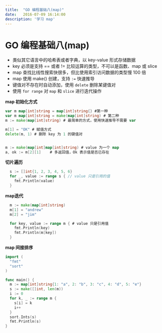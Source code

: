 ```yaml
---
title:  "GO 编程基础八(map)"
date:   2016-07-09 16:14:00
description: '学习 map'
---
```


# GO 编程基础八(map)

- 类似其它语言中的哈希表或者字典，以 key-value 形式存储数据
- key 必须是支持 == 或者 != 比较运算的类型，不可以是函数、map 或 slice 
- map 查找比线性搜索快很多，但比使用索引访问数据的类型慢 100 倍
- map 使用 make() 创建，支持 `:=` 快速推导
- 键值对不存在时自动添加，使用 `delete` 删除某键值对
- 使用 `for range` 对 `map` 和 `slice` 进行迭代操作

**map 初始化方式**

``` go
var m map[int]string = map[int]string{} #第一种
var m map[int]string = make(map[int]string) # 第二种
m := make(map[int]string) # 最简单的方式，使用快速推导不需要 var

m[1] = "OK" # 赋值方式
delete(m, 1) # 删除 key 为 1 的键值对


m := make(map[int]map[int]string) # value 为一个 map
a, ok := m[2][1]    # 多返回值，Ok 表示值是否已存在
```

**切片遍历**

``` go
  s := []int{1, 2, 3, 4, 5, 6}
  for _, value := range s { // value 只是引用的值
    fmt.Println(value)
  }
```

**map迭代**

``` go
  m := make(map[int]string)
  m[1] = "andrew"
  m[2] = "jim"

  for key, value := range m { # value 只是引用值
    fmt.Println(key)
    fmt.Println(m[key])
  }
```

**map 间接排序**

``` go
import (
  "fmt"
  "sort"
)

func main() {
  m := map[int]string{1: "a", 2: "b", 3: "c", 4: "d", 5: "e"}
  s := make([]int, len(m))
  i := 0
  for k, _ := range m {
    s[i] = k
    i++
  }
  sort.Ints(s)
  fmt.Println(s)
}
```